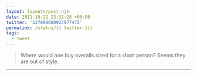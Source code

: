 ```yaml
---
layout: layouts/post.njk
date: 2011-10-22 23:32:26 +00:00
twitter: '127890080927977472'
permalink: /status/{{ twitter }}/
tags: 
  - tweet
---
```


> Where would one buy overalls sized for a short person? Seems they are out of style.

---
